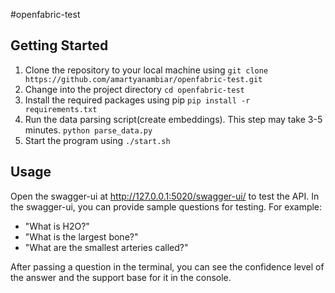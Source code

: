 #openfabric-test

## Getting Started

1. Clone the repository to your local machine using 
   `git clone https://github.com/amartyanambiar/openfabric-test.git`
2. Change into the project directory
   `cd openfabric-test`
3. Install the required packages using pip
   `pip install -r requirements.txt`
4. Run the data parsing script(create embeddings). This step may take 3-5 minutes.
   `python parse_data.py`
5. Start the program using
   `./start.sh`

## Usage

Open the swagger-ui at http://127.0.0.1:5020/swagger-ui/ to test the API.
In the swagger-ui, you can provide sample questions for testing. For example:

- "What is H2O?"
- "What is the largest bone?"
- "What are the smallest arteries called?"

After passing a question in the terminal, you can see the confidence level of the answer and the support base for it in the console.
